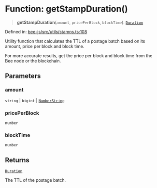 # Function: getStampDuration()

> **getStampDuration**(`amount`, `pricePerBlock`, `blockTime`): [`Duration`](../../classes/Duration.md)

Defined in: [bee-js/src/utils/stamps.ts:108](https://github.com/ethersphere/bee-js/blob/3abbe2b1b264d6b586511a56e93badb2236bd09d/src/utils/stamps.ts#L108)

Utility function that calculates the TTL of a postage batch based on its amount, price per block and block time.

For more accurate results, get the price per block and block time from the Bee node or the blockchain.

## Parameters

### amount

`string` | `bigint` | [`NumberString`](../../type-aliases/NumberString.md)

### pricePerBlock

`number`

### blockTime

`number`

## Returns

[`Duration`](../../classes/Duration.md)

The TTL of the postage batch.
